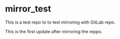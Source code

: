 # mirror_test
This is a test repo to to test mirroring with GitLab repo.

This is the first update after mirroring the reppo.
